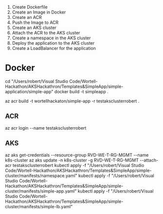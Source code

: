 1. Create Dockerfile
2. Create an Image in Docker
3. Create an ACR
4. Push the Image to ACR
5. Create an AKS cluster
6. Attach the ACR to the AKS cluster
7. Create a namespace in the AKS cluster
8. Deploy the application to the AKS cluster
9. Create a LoadBalancer for the application


# Docker

cd "/Users/robert/Visual Studio Code/Wortell-Hackathon/AKSHackathron/Templates&SimpleApp/simple-application/simple-app"
docker build -t simpleapp .

az acr build -t wortellhackaton/simple-app -r testaksclusterrobert .

## ACR

az acr login --name testaksclusterrobert

## AKS

az aks get-credentials --resource-group RVD-WE-T-RG-MGMT --name k8s-cluster
az aks update -n k8s-cluster -g RVD-WE-T-RG-MGMT --attach-acr testaksclusterrobert
kubectl apply -f "/Users/robert/Visual Studio Code/Wortell-Hackathon/AKSHackathron/Templates&SimpleApp/simple-cluster/manifests/namespace.yaml"
kubectl apply -f "/Users/robert/Visual Studio Code/Wortell-Hackathon/AKSHackathron/Templates&SimpleApp/simple-cluster/manifests/simple-app.yaml"
kubectl apply -f "/Users/robert/Visual Studio Code/Wortell-Hackathon/AKSHackathron/Templates&SimpleApp/simple-cluster/manifests/simple-lb.yaml"
